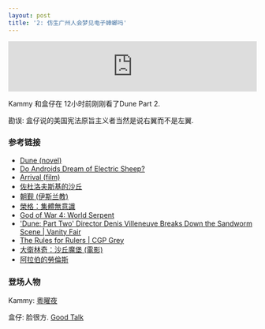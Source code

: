 ```yaml
---
layout: post
title: '2: 仿生广州人会梦见电子蟑螂吗'
---
```


<iframe src="https://podcasters.spotify.com/pod/show/brsy/embed/episodes/2-e2ia3io" height="102px" width="100%" frameborder="0" scrolling="no"></iframe>

Kammy 和盒仔在 12小时前刚刚看了Dune Part 2.

勘误: 盒仔说的美国宪法原旨主义者当然是说右翼而不是左翼.

### 参考链接
- [Dune (novel)](https://en.wikipedia.org/wiki/Dune_(novel))
- [Do Androids Dream of Electric Sheep?](https://en.wikipedia.org/wiki/Do_Androids_Dream_of_Electric_Sheep%3F)
- [Arrival (film)](https://en.wikipedia.org/wiki/Arrival_(film))
- [佐杜洛夫斯基的沙丘](https://zh.wikipedia.org/zh-cn/%E4%BD%90%E6%9D%9C%E6%B4%9B%E5%A4%AB%E6%96%AF%E5%9F%BA%E7%9A%84%E6%B2%99%E4%B8%98)
- [朝觐 (伊斯兰教)](https://zh.wikipedia.org/zh-cn/%E6%9C%9D%E8%A7%90_(%E4%BC%8A%E6%96%AF%E5%85%B0%E6%95%99))
- [榮格：集體無意識](https://zh.wikipedia.org/zh/%E9%9B%86%E4%BD%93%E6%97%A0%E6%84%8F%E8%AF%86)
- [God of War 4: World Serpent](https://www.youtube.com/watch?v=eXnMR8GNoTA)
- [\'Dune: Part Two\' Director Denis Villeneuve Breaks Down the Sandworm Scene \| Vanity Fair](https://www.youtube.com/watch?v=7E6AcXUKSVA)
- [The Rules for Rulers \| CGP Grey](https://www.youtube.com/watch?v=rStL7niR7gs)
- [大衛林奇：沙丘魔堡 (電影)](https://zh.wikipedia.org/zh-tw/%E6%B2%99%E4%B8%98_(1984%E5%B9%B4%E7%94%B5%E5%BD%B1))
- [阿拉伯的勞倫斯](https://zh.wikipedia.org/zh-cn/%E9%98%BF%E6%8B%89%E4%BC%AF%E7%9A%84%E5%8A%B3%E4%BC%A6%E6%96%AF_(%E7%94%B5%E5%BD%B1))

### 登场人物
Kammy: [粵曜夜](https://podcasts.apple.com/jp/podcast/粵曜夜/id1655310037)

盒仔: 脸很方. [Good Talk](https://goodtalk.cc)
